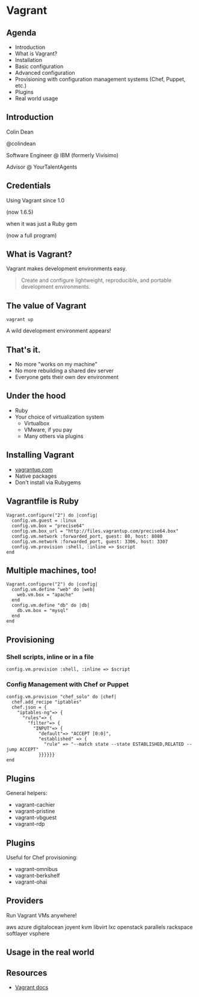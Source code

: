 Vagrant
=======

Agenda
------

* Introduction
* What is Vagrant?
* Installation
* Basic configuration
* Advanced configuration
* Provisioning with configuration management systems (Chef, Puppet, etc.)
* Plugins
* Real world usage

Introduction
------------

Colin Dean

@colindean

Software Engineer @ IBM (formerly Vivísimo)

Advisor @ YourTalentAgents

Credentials
-----------

Using Vagrant since 1.0

(now 1.6.5)

when it was just a Ruby gem

(now a full program)

What is Vagrant?
----------------

Vagrant makes development environments easy.

> Create and configure lightweight, reproducible, and portable development environments.

The value of Vagrant
--------------------
    vagrant up
    
A wild development environment appears!
    
That's it.
----------
* No more "works on my machine"
* No more rebuilding a shared dev server
* Everyone gets their own dev environment


Under the hood
--------------

* Ruby
* Your choice of virtualization system
  * Virtualbox
  * VMware, if you pay
  * Many others via plugins
    
Installing Vagrant
------------------

* [vagrantup.com](http://vagrantup.com)
* Native packages
* Don't install via Rubygems

Vagrantfile is Ruby
---------------------

    Vagrant.configure("2") do |config|
      config.vm.guest = :linux
      config.vm.box = "precise64"
      config.vm.box_url = "http://files.vagrantup.com/precise64.box"
      config.vm.network :forwarded_port, guest: 80, host: 8080
      config.vm.network :forwarded_port, guest: 3306, host: 3307
      config.vm.provision :shell, :inline => $script
    end

Multiple machines, too!
-----------------------

    Vagrant.configure("2") do |config|
      config.vm.define "web" do |web|
        web.vm.box = "apache"
      end
      config.vm.define "db" do |db|
        db.vm.box = "mysql"
      end
    end
    
Provisioning
------------

### Shell scripts, inline or in a file

	config.vm.provision :shell, :inline => $script
	
### Config Management with Chef or Puppet

	config.vm.provision "chef_solo" do |chef|
      chef.add_recipe "iptables"
      chef.json = {
        "iptables-ng"=> {
          "rules"=> {
            "filter"=> {
              "INPUT"=> {
                "default"=> "ACCEPT [0:0]",
                "established" => {
                  "rule" => "--match state --state ESTABLISHED,RELATED --jump ACCEPT"
                }}}}}}
	end
	
Plugins
-------

General helpers:

* vagrant-cachier
* vagrant-pristine
* vagrant-vbguest
* vagrant-rdp

Plugins
-------

Useful for Chef provisioning:

* vagrant-omnibus
* vagrant-berkshelf
* vagrant-ohai

Providers
---------

Run Vagrant VMs anywhere!

aws azure digitalocean joyent
kvm libvirt lxc openstack parallels
rackspace softlayer vsphere

Usage in the real world
-----------------------

Resources
---------

* [Vagrant docs](https://docs.vagrantup.com/v2)

